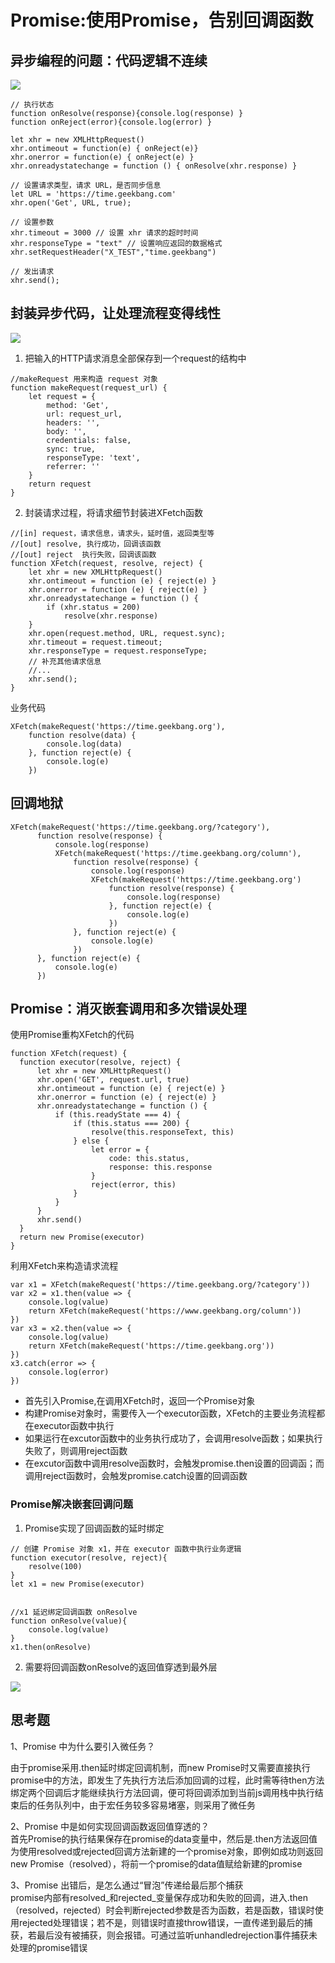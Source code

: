 # Promise:使用Promise，告别回调函数
## 异步编程的问题：代码逻辑不连续
![](img/异步编程模型.png)  

```
// 执行状态
function onResolve(response){console.log(response) }
function onReject(error){console.log(error) }

let xhr = new XMLHttpRequest()
xhr.ontimeout = function(e) { onReject(e)}
xhr.onerror = function(e) { onReject(e) }
xhr.onreadystatechange = function () { onResolve(xhr.response) }

// 设置请求类型，请求 URL，是否同步信息
let URL = 'https://time.geekbang.com'
xhr.open('Get', URL, true);

// 设置参数
xhr.timeout = 3000 // 设置 xhr 请求的超时时间
xhr.responseType = "text" // 设置响应返回的数据格式
xhr.setRequestHeader("X_TEST","time.geekbang")

// 发出请求
xhr.send();

```

## 封装异步代码，让处理流程变得线性
![](img/封装请求过程.png)  

1. 把输入的HTTP请求消息全部保存到一个request的结构中  
```
//makeRequest 用来构造 request 对象
function makeRequest(request_url) {
    let request = {
        method: 'Get',
        url: request_url,
        headers: '',
        body: '',
        credentials: false,
        sync: true,
        responseType: 'text',
        referrer: ''
    }
    return request
}

```

2. 封装请求过程，将请求细节封装进XFetch函数  
   
```
//[in] request，请求信息，请求头，延时值，返回类型等
//[out] resolve, 执行成功，回调该函数
//[out] reject  执行失败，回调该函数
function XFetch(request, resolve, reject) {
    let xhr = new XMLHttpRequest()
    xhr.ontimeout = function (e) { reject(e) }
    xhr.onerror = function (e) { reject(e) }
    xhr.onreadystatechange = function () {
        if (xhr.status = 200)
            resolve(xhr.response)
    }
    xhr.open(request.method, URL, request.sync);
    xhr.timeout = request.timeout;
    xhr.responseType = request.responseType;
    // 补充其他请求信息
    //...
    xhr.send();
}

```
业务代码  
```
XFetch(makeRequest('https://time.geekbang.org'),
    function resolve(data) {
        console.log(data)
    }, function reject(e) {
        console.log(e)
    })

```

## 回调地狱
```
XFetch(makeRequest('https://time.geekbang.org/?category'),
      function resolve(response) {
          console.log(response)
          XFetch(makeRequest('https://time.geekbang.org/column'),
              function resolve(response) {
                  console.log(response)
                  XFetch(makeRequest('https://time.geekbang.org')
                      function resolve(response) {
                          console.log(response)
                      }, function reject(e) {
                          console.log(e)
                      })
              }, function reject(e) {
                  console.log(e)
              })
      }, function reject(e) {
          console.log(e)
      })

```

## Promise：消灭嵌套调用和多次错误处理
使用Promise重构XFetch的代码
```
function XFetch(request) {
  function executor(resolve, reject) {
      let xhr = new XMLHttpRequest()
      xhr.open('GET', request.url, true)
      xhr.ontimeout = function (e) { reject(e) }
      xhr.onerror = function (e) { reject(e) }
      xhr.onreadystatechange = function () {
          if (this.readyState === 4) {
              if (this.status === 200) {
                  resolve(this.responseText, this)
              } else {
                  let error = {
                      code: this.status,
                      response: this.response
                  }
                  reject(error, this)
              }
          }
      }
      xhr.send()
  }
  return new Promise(executor)
}

```
利用XFetch来构造请求流程
```
var x1 = XFetch(makeRequest('https://time.geekbang.org/?category'))
var x2 = x1.then(value => {
    console.log(value)
    return XFetch(makeRequest('https://www.geekbang.org/column'))
})
var x3 = x2.then(value => {
    console.log(value)
    return XFetch(makeRequest('https://time.geekbang.org'))
})
x3.catch(error => {
    console.log(error)
})

```
- 首先引入Promise,在调用XFetch时，返回一个Promise对象
- 构建Promise对象时，需要传入一个executor函数，XFetch的主要业务流程都在executor函数中执行
- 如果运行在excutor函数中的业务执行成功了，会调用resolve函数；如果执行失败了，则调用reject函数
- 在excutor函数中调用resolve函数时，会触发promise.then设置的回调函；而调用reject函数时，会触发promise.catch设置的回调函数


### Promise解决嵌套回调问题
1. Promise实现了回调函数的延时绑定  
```
// 创建 Promise 对象 x1，并在 executor 函数中执行业务逻辑
function executor(resolve, reject){
    resolve(100)
}
let x1 = new Promise(executor)


//x1 延迟绑定回调函数 onResolve
function onResolve(value){
    console.log(value)
}
x1.then(onResolve)

```
2. 需要将回调函数onResolve的返回值穿透到最外层    

![](img/Promise穿透.png)  

## 思考题

1、Promise 中为什么要引入微任务？

由于promise采用.then延时绑定回调机制，而new Promise时又需要直接执行promise中的方法，即发生了先执行方法后添加回调的过程，此时需等待then方法绑定两个回调后才能继续执行方法回调，便可将回调添加到当前js调用栈中执行结束后的任务队列中，由于宏任务较多容易堵塞，则采用了微任务

2、Promise 中是如何实现回调函数返回值穿透的？  
首先Promise的执行结果保存在promise的data变量中，然后是.then方法返回值为使用resolved或rejected回调方法新建的一个promise对象，即例如成功则返回new Promise（resolved），将前一个promise的data值赋给新建的promise

3、Promise 出错后，是怎么通过“冒泡”传递给最后那个捕获  
promise内部有resolved_和rejected_变量保存成功和失败的回调，进入.then（resolved，rejected）时会判断rejected参数是否为函数，若是函数，错误时使用rejected处理错误；若不是，则错误时直接throw错误，一直传递到最后的捕获，若最后没有被捕获，则会报错。可通过监听unhandledrejection事件捕获未处理的promise错误
